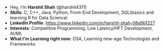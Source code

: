 - Hey, I’m **Harshit Shah** (@harshit4311)
- **Skills**: C, C++, Java, Python, Front-End Development, SQL(basics and learning R for Data Science)
- **LinkedIn Profile**: https://www.linkedin.com/in/harshit-shah-08a9b1227
- **Interests**: Competitive Programming, Low Latency/HFT Development, AI/ML
- **What I'm Learning right now:** DSA, Learning new-age Technologies and Frameworks

<!---
harshit4311/harshit4311 is a ✨ special ✨ repository because its `README.md` (this file) appears on your GitHub profile.
You can click the Preview link to take a look at your changes.
--->
